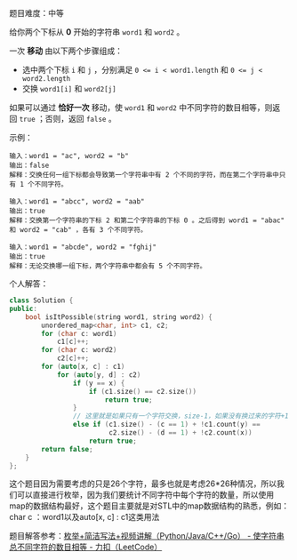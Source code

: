 
题目难度：中等

给你两个下标从 **0** 开始的字符串 `word1` 和 `word2` 。

一次 **移动** 由以下两个步骤组成：
- 选中两个下标 `i` 和 `j` ，分别满足 `0 <= i < word1.length` 和 `0 <= j < word2.length`
- 交换 `word1[i]` 和 `word2[j]`

如果可以通过 **恰好一次** 移动，使 `word1` 和 `word2` 中不同字符的数目相等，则返回 `true` ；否则，返回 `false` 。

示例：
```
输入：word1 = "ac", word2 = "b"
输出：false
解释：交换任何一组下标都会导致第一个字符串中有 2 个不同的字符，而在第二个字符串中只有 1 个不同字符。

输入：word1 = "abcc", word2 = "aab"
输出：true
解释：交换第一个字符串的下标 2 和第二个字符串的下标 0 。之后得到 word1 = "abac" 和 word2 = "cab" ，各有 3 个不同字符。

输入：word1 = "abcde", word2 = "fghij"
输出：true
解释：无论交换哪一组下标，两个字符串中都会有 5 个不同字符。
```

个人解答：
```C++
class Solution {
public:
    bool isItPossible(string word1, string word2) {
        unordered_map<char, int> c1, c2;
        for (char c: word1) 
            c1[c]++;
        for (char c: word2) 
            c2[c]++;
        for (auto[x, c] : c1)
            for (auto[y, d] : c2)
                if (y == x) {
                    if (c1.size() == c2.size()) 
                        return true;
                } 
                // 这里就是如果只有一个字符交换，size-1，如果没有换过来的字符+1
                else if (c1.size() - (c == 1) + !c1.count(y) ==
                         c2.size() - (d == 1) + !c2.count(x)) 
                    return true;
        return false;
    }
};
```

这个题目因为需要考虑的只是26个字符，最多也就是考虑26\*26种情况，所以我们可以直接进行枚举，因为我们要统计不同字符中每个字符的数量，所以使用map的数据结构最好，这个题目主要就是对STL中的map数据结构的熟悉，例如：char c ：word1以及auto[x, c] : c1这类用法


题目解答参考：[枚举+简洁写法+视频讲解（Python/Java/C++/Go） - 使字符串总不同字符的数目相等 - 力扣（LeetCode）](https://leetcode.cn/problems/make-number-of-distinct-characters-equal/solution/mei-ju-jian-ji-xie-fa-by-endlesscheng-tjpp/)